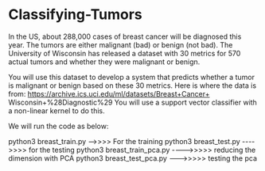 # Classifying-Tumors
In the US, about 288,000 cases of breast cancer will be diagnosed this year. The tumors are either malignant (bad) or benign (not bad). The University of Wisconsin has released a dataset with 30 metrics for 570 actual tumors and whether they were malignant or benign.

You will use this dataset to develop a system that predicts whether a tumor is malignant or benign based on these 30 metrics.
Here is where the data is from: https://archive.ics.uci.edu/ml/datasets/Breast+Cancer+ Wisconsin+%28Diagnostic%29
You will use a support vector classifier with a non-linear kernel to do this.


We will run the code as below:

python3 breast_train.py   -->>>>   For the training
python3 breast_test.py    ---->>>>   for the testing
python3 breast_train_pca.py   ---->>>>>  reducing the dimension with PCA
python3 breast_test_pca.py    --->>>>>  testing the pca